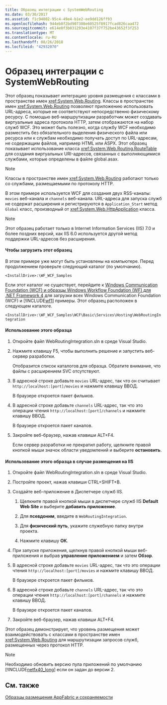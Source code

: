 ```yaml
---
title: Образец интеграции с SystemWebRouting
ms.date: 03/30/2017
ms.assetid: f1c94802-95c4-49e4-b1e2-ee9dd126ff93
ms.openlocfilehash: 944eb8f2bd907308e60525f8917fcad826caa472
ms.sourcegitcommit: e614e0f3b031293e4107f37f752be43652f3f253
ms.translationtype: MT
ms.contentlocale: ru-RU
ms.lasthandoff: 08/26/2018
ms.locfileid: "42932070"
---
```

# <a name="systemwebrouting-integration-sample"></a>Образец интеграции с SystemWebRouting
Этот образец показывает интеграцию уровня размещения с классами в пространстве имен <xref:System.Web.Routing>. Классы в пространстве имен <xref:System.Web.Routing> позволяют приложению использовать URL-адреса, которые не соответствуют непосредственно физическому ресурсу. С помощью веб-маршрутизации разработчик может создавать виртуальные адреса протокола HTTP, затем отображаются на набор служб WCF. Это может быть полезно, когда службу WCF необходимо разместить без обязательного выделения физического файла или ресурса или к службам необходимо получать доступ по URL-адресам, не содержащим файлов, например HTML или ASPX. Этот образец показывает использование класса <xref:System.Web.Routing.RouteTable> для создания виртуальных URI-адресов, связанных с выполняющимися службами, которые определены в файле global.asax. 

> [!NOTE]
>  Классы в пространстве имен <xref:System.Web.Routing> работают только со службами, размещаемыми по протоколу HTTP.  
  
В этом примере используется WCF для создания двух RSS-каналы: `movies` веб-канала и `channels` веб-канала. URL-адреса для запуска служб не содержат расширения и регистрируются в `Application_Start` метод `Global` класс, производный от <xref:System.Web.HttpApplication> класса.  
  
> [!NOTE]
>  Этот образец работает только в Internet Information Services (IIS) 7.0 и более поздних версий, как IIS 6.0 используется другой метод поддержки URL-адресов без расширения.  

#### <a name="to-download-this-sample"></a>Чтобы загрузить этот образец
  
В этом примере уже могут быть установлены на компьютере. Перед продолжением проверьте следующий каталог (по умолчанию).  
   
`<InstallDrive>:\WF_WCF_Samples`  
   
 Если этот каталог не существует, перейдите к [Windows Communication Foundation (WCF) и образцы Windows Workflow Foundation (WF) для .NET Framework 4](http://go.microsoft.com/fwlink/?LinkId=150780) для загрузки всех Windows Communication Foundation (WCF) и [!INCLUDE[wf1](../../../../includes/wf1-md.md)] примеры. Этот образец расположен в следующем каталоге.  
   
`<InstallDrive>:\WF_WCF_Samples\WCF\Basic\Services\Hosting\WebRoutingIntegration`  
  
#### <a name="to-use-this-sample"></a>Использование этого образца  
  
1.  Откройте файл WebRoutingIntegration.sln в среде Visual Studio.  
  
2.  Нажмите клавишу F5, чтобы выполнить решение и запустить веб-сервер разработки.  
  
     Отобразится список каталогов для образца. Обратите внимание, что файлы с расширением SVC отсутствуют.  
  
3.  В адресной строке добавьте `movies` URL-адрес, так что он считывает `http://localhost:[port]/movies` и нажмите клавишу ВВОД.  
  
     В браузере откроется пакет фильмов.  
  
4.  В адресной строке добавьте `channels` URL-адрес, так что это операции чтения `http://localhost:[port]/channels` и нажмите клавишу ВВОД.  
  
     В браузере откроется пакет каналов.  
  
5.  Закройте веб-браузер, нажав клавиши ALT+F4.  
  
     Если сервер разработки не прекратил работу, щелкните правой кнопкой мыши значок области уведомлений и выберите **остановить**.  
  
#### <a name="to-use-this-sample-when-hosted-in-iis"></a>Использование этого образца в случае размещения на IIS  
  
1.  Откройте файл WebRoutingIntegration.sln в среде Visual Studio.  
  
2.  Постройте проект, нажав клавиши CTRL+SHIFT+B.  
  
3.  Создайте веб-приложение в Диспетчере служб IIS.  
  
    1.  Щелкните правой кнопкой мыши в диспетчере служб IIS **Default Web Site** и выберите **добавить приложение**.  
  
    2.  Для **псевдоним**, введите в `WebRoutingIntegration`.  
  
    3.  Для **физический путь**, укажите служебную папку внутри проекта.  
  
    4.  Нажмите клавишу **ОК**.  
  
4.  При запуске приложения, щелкнув правой кнопкой мыши веб-приложения и выбрав **управление приложением** и затем **Обзор**.  
  
5.  В адресной строке добавьте `movies` URL-адрес, так что это операции чтения `http://localhost:[port]/movies` и нажмите клавишу ВВОД.  
  
     В браузере откроется пакет фильмов.  
  
6.  В адресной строке добавьте `channels` URL-адрес, так что это операции чтения `http://localhost:[port]/channels` и нажмите клавишу ВВОД.  
  
     В браузере откроется пакет каналов.  
  
7.  Закройте веб-браузер, нажав клавиши ALT+F4.  
  
 Этот образец демонстрирует, что уровень размещения может взаимодействовать с классами в пространстве имен <xref:System.Web.Routing> для маршрутизации запросов служб, размещенных через протокол HTTP.  
  
> [!NOTE]
>  Необходимо обновить версию пула приложений по умолчанию [!INCLUDE[netfx40_long](../../../../includes/netfx40-long-md.md)] если он задан до версии 2.  
  
## <a name="see-also"></a>См. также  
 [Образцы размещения AppFabric и сохраняемости](http://go.microsoft.com/fwlink/?LinkId=193961)
